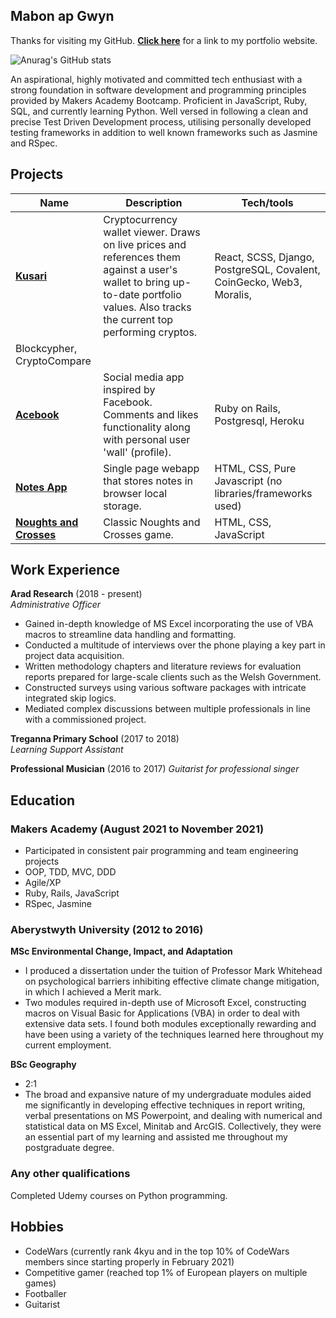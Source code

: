 ## Mabon ap Gwyn

Thanks for visiting my GitHub. [**Click here**](https://mabon-ap-gwyn.herokuapp.com/) for a link to my portfolio website.

![Anurag's GitHub stats](https://github-readme-stats.vercel.app/api?username=Maby0&show_icons=true&theme=merko)

An aspirational, highly motivated and committed tech enthusiast with a strong foundation in software development and programming principles provided by Makers Academy Bootcamp. Proficient in JavaScript, Ruby, SQL, and currently learning Python. Well versed in following a clean and precise Test Driven Development process, utilising personally developed testing frameworks in addition to well known frameworks such as Jasmine and RSpec. 

## Projects

| Name                         | Description       | Tech/tools        |
| ---------------------------- | ----------------- | ----------------- |
| [**Kusari**](https://github.com/EMDevelop/Kusari) | Cryptocurrency wallet viewer. Draws on live prices and references them against a user's wallet to bring up-to-date portfolio values. Also tracks the current top performing cryptos. |  React, SCSS, Django, PostgreSQL, Covalent, CoinGecko, Web3, Moralis,
Blockcypher, CryptoCompare |
| [**Acebook**](https://github.com/Maby0/acebook) | Social media app inspired by Facebook. Comments and likes functionality along with personal user 'wall' (profile). | Ruby on Rails, Postgresql, Heroku |
| [**Notes App**](https://github.com/Maby0/notesApp) | Single page webapp that stores notes in browser local storage. | HTML, CSS, Pure Javascript (no libraries/frameworks used) |
| [**Noughts and Crosses**](https://github.com/Maby0/Noughts-and-Crosses)      | Classic Noughts and Crosses game. | HTML, CSS, JavaScript |

## Work Experience

**Arad Research** (2018 - present)  
_Administrative Officer_

- Gained in-depth knowledge of MS Excel incorporating the use of VBA macros to streamline data handling and formatting.
- Conducted a multitude of interviews over the phone playing a key part in project data acquisition.
- Written methodology chapters and literature reviews for evaluation reports prepared for large-scale clients such as the Welsh Government.
- Constructed surveys using various software packages with intricate integrated skip logics.
- Mediated complex discussions between multiple professionals in line with a commissioned project.

**Treganna Primary School** (2017 to 2018)  
_Learning Support Assistant_

**Professional Musician** (2016 to 2017) 
_Guitarist for professional singer_


## Education

### Makers Academy (August 2021 to November 2021)
- Participated in consistent pair programming and team engineering projects
- OOP, TDD, MVC, DDD
- Agile/XP
- Ruby, Rails, JavaScript
- RSpec, Jasmine

### Aberystwyth University (2012 to 2016)

**MSc Environmental Change, Impact, and Adaptation**
- I produced a dissertation under the tuition of Professor Mark Whitehead on psychological barriers inhibiting effective climate change mitigation, in which I achieved a Merit mark.
- Two modules required in-depth use of Microsoft Excel, constructing macros on Visual Basic for Applications (VBA) in order to deal with extensive data sets. I found both modules exceptionally rewarding and have been using a variety of the techniques learned here throughout my current employment. 

**BSc Geography**
- 2:1
- The broad and expansive nature of my undergraduate modules aided me significantly in developing effective techniques in report writing, verbal presentations on MS Powerpoint, and dealing with numerical and statistical data on MS Excel, Minitab and ArcGIS. Collectively, they were an essential part of my learning and assisted me throughout my postgraduate degree. 

### Any other qualifications

Completed Udemy courses on Python programming.

## Hobbies

- CodeWars (currently rank 4kyu and in the top 10% of CodeWars members since starting properly in February 2021)
- Competitive gamer (reached top 1% of European players on multiple games)
- Footballer
- Guitarist

